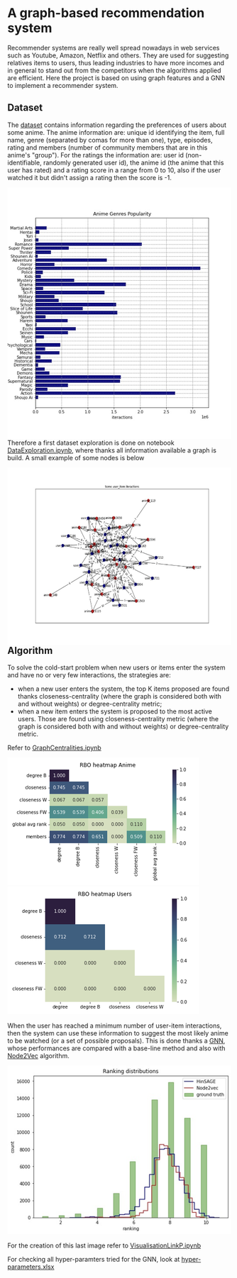 # A graph-based recommendation system

Recommender systems are really well spread nowadays in web services such as Youtube, Amazon, Netflix and others. They are used for suggesting relatives items to users, thus leading industries to have more incomes and in general to stand out from the competitors when the algorithms applied are efficient. Here the project is based on using graph features and a GNN to implement a recommender system.  

## Dataset

The [dataset](https://www.kaggle.com/CooperUnion/anime-recommendations-database) contains information regarding the preferences of users about some anime.
The anime information are: unique id identifying the item, full name, genre (separated by comas for more than one), type, episodes, rating and members (number of community members that are in this anime's "group"). For the ratings the information are: user id (non-identifiable, randomly generated user id), the anime id (the anime that this user has rated) and a rating score in a range from 0 to 10, also if the user watched it but didn't assign a rating then the score is -1.  

<img src="https://github.com/chguizz/graph_based_recommendation_system/blob/main/figures/anime_genres_popularity.jpg" style="float:left">

Therefore a first dataset exploration is done on notebook [DataExploration.ipynb](https://github.com/chguizz/graph_based_recommendation_system/blob/main/DataExploration.ipynb), where thanks all information available a graph is build. A small example of some nodes is below  

<img src="https://github.com/chguizz/graph_based_recommendation_system/blob/main/figures/graph_example.jpg" height="400" style="float:left">

## Algorithm

To solve the cold-start problem when new users or items enter the system and have no or very few interactions, the strategies are:
* when a new user enters the system, the top K items proposed are found thanks closeness-centrality (where the graph is considered both with and without weights) or degree-centrality metric;
* when a new item enters the system is proposed to the most active users. Those are found using closeness-centrality metric (where the graph is considered both with and without weights) or degree-centrality metric.  

Refer to [GraphCentralities.ipynb](https://github.com/chguizz/graph_based_recommendation_system/blob/main/GraphCentralities.ipynb)  

<img src="https://github.com/chguizz/graph_based_recommendation_system/blob/main/figures/RBO_heatmap_anime.png">  

<img src="https://github.com/chguizz/graph_based_recommendation_system/blob/main/figures/RBO_heatmap_users.png">

When the user has reached a minimum number of user-item interactions, then the system can use these information to suggest the most likely anime to be watched (or a set of possible proposals). This is done thanks a [GNN](https://github.com/chguizz/graph_based_recommendation_system/blob/main/GNN.ipynb), whose performances are compared with a base-line method and also with [Node2Vec](https://github.com/chguizz/graph_based_recommendation_system/blob/main/Node2vec.ipynb) algorithm.

<img src="https://github.com/chguizz/graph_based_recommendation_system/blob/main/figures/ranking_distributions_final.jpg">

For the creation of this last image refer to [VisualisationLinkP.ipynb](https://github.com/chguizz/graph_based_recommendation_system/blob/main/VisualisationLinkP.ipynb)

For checking all hyper-paramters tried for the GNN, look at [hyper-parameters.xlsx](https://github.com/chguizz/graph_based_recommendation_system/blob/main/data/hyper-parameters.xlsx)
